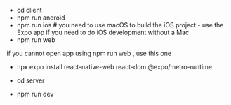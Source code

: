 - cd client
- npm run android
- npm run ios # you need to use macOS to build the iOS project - use the Expo app if you need to do iOS development without a Mac
- npm run web

if you cannot open app using npm run web , use this one
- npx expo install react-native-web react-dom @expo/metro-runtime

- cd server
- npm run dev
